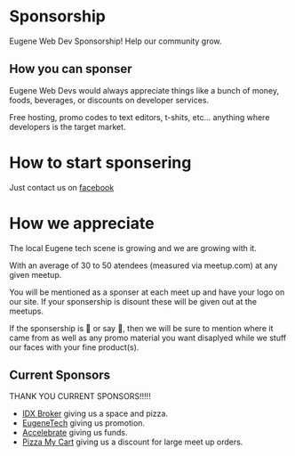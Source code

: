 # Sponsorship
Eugene Web Dev Sponsorship! Help our community grow.

## How you can sponser
Eugene Web Devs would always appreciate things like a bunch of money, foods, beverages, or discounts on developer services. 

Free hosting, promo codes to text editors, t-shits, etc... anything where developers is the target market.

# How to start sponsering
Just contact us on [facebook](https://www.facebook.com/eugenewebdevs/)

# How we appreciate
The local Eugene tech scene is growing and we are growing with it. 

With an average of 30 to 50 atendees (measured via meetup.com) at any given meetup.

You will be mentioned as a sponser at each meet up and have your logo on our site. 
If your sponsership is disount these will be given out at the meetups. 

If the sponsership is :pizza: or say :beer:, then we will be sure to mention where it came from as well as any promo material you want disaplyed while we stuff our faces with your fine product(s).

## Current Sponsors

THANK YOU CURRENT SPONSORS!!!!!

* [IDX Broker](https://idxbroker.com) giving us a space and pizza.
* [EugeneTech](https://eugenetech.org/) giving us promotion.
* [Accelebrate](https://www.accelebrate.com/) giving us funds.
* [Pizza My Cart](https://www.facebook.com/pizzamycart/) giving us a discount for large meet up orders.
